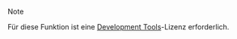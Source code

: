 <!-- markdownlint-disable-file MD041 -->
> [!NOTE]
> Für diese Funktion ist eine [Development Tools][1]-Lizenz erforderlich.

<!-- Referenced links -->
[1]: ../../../en/admin/license/expander-services/tool-box.md
